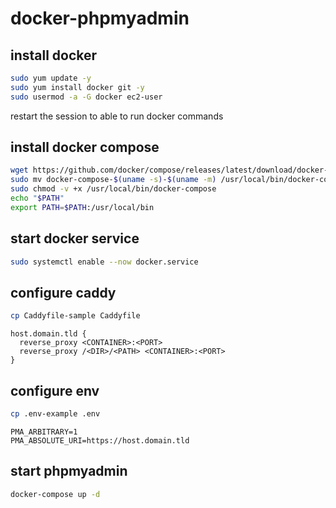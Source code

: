 # docker-phpmyadmin

## install docker
```bash
sudo yum update -y
sudo yum install docker git -y
sudo usermod -a -G docker ec2-user
```
restart the session to able to run docker commands

## install docker compose
```bash
wget https://github.com/docker/compose/releases/latest/download/docker-compose-$(uname -s)-$(uname -m) 
sudo mv docker-compose-$(uname -s)-$(uname -m) /usr/local/bin/docker-compose
sudo chmod -v +x /usr/local/bin/docker-compose
echo "$PATH"
export PATH=$PATH:/usr/local/bin
```

## start docker service
```bash
sudo systemctl enable --now docker.service
```

## configure caddy
```bash
cp Caddyfile-sample Caddyfile
```

```
host.domain.tld {
  reverse_proxy <CONTAINER>:<PORT>
  reverse_proxy /<DIR>/<PATH> <CONTAINER>:<PORT>
}
```

## configure env
```bash
cp .env-example .env
```

```
PMA_ARBITRARY=1
PMA_ABSOLUTE_URI=https://host.domain.tld
```

## start phpmyadmin
```bash
docker-compose up -d
```